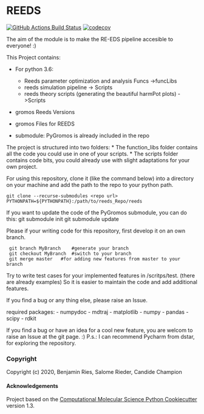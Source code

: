 REEDS
==============================
[//]: # (Badges)
[![GitHub Actions Build Status](https://github.com/REPLACE_WITH_OWNER_ACCOUNT/reeds/workflows/CI/badge.svg)](https://github.com/REPLACE_WITH_OWNER_ACCOUNT/reeds/actions?query=branch%3Amaster+workflow%3ACI)
[![codecov](https://codecov.io/gh/REPLACE_WITH_OWNER_ACCOUNT/REEDS/branch/master/graph/badge.svg)](https://codecov.io/gh/REPLACE_WITH_OWNER_ACCOUNT/REEDS/branch/master)


The aim of the module is to make the RE-EDS pipeline accesible to everyone! :)

This Project contains:
 * For python 3.6:
    * Reeds parameter optimization and analysis Funcs ->funcLibs
    * reeds simulation pipeline -> Scripts
    * reeds theory scripts (generating the beautiful harmPot plots) ->Scripts

 * gromos Reeds Versions
 * gromos Files for REEDS
 * submodule: PyGromos is already included in the repo


The project is structured into two folders: 
    * The function_libs folder contains all the code you could use in one of your scripts.
    * The scripts folder contains code bits, you could already use with slight adaptations for your own project.

For using this repository, clone it (like the command below) into a directory on your machine and add the path to the repo to your python path.

    git clone --recurse-submodules <repo url>
    PYTHONPATH=${PYTHONPATH}:/path/to/reeds_Repo/reeds

If you want to update the code of the PyGromos submodule, you can do this:
    git submodule init
    git submodule update

Please if your writing code for this repository, first develop it on an own branch.

     git branch MyBranch    #generate your branch
     git checkout MyBranch  #switch to your branch
     git merge master   #for adding new features from master to your branch

Try to write test cases for your implemented features in /scritps/test. (there are already examples)
So it is easier to maintain the code and add additional features.

If you find a bug or any thing else, please raise an Issue.

required packages:
    - numpydoc
    - mdtraj
    - matplotlib
    - numpy
    - pandas
    - scipy
    - rdkit
    

If you find a bug or have an idea for a cool new feature, you are welcom to raise an Issue at the git page. :)
P.s.: I can recommend Pycharm from dstar, for exploring the repository.

### Copyright

Copyright (c) 2020, Benjamin Ries, Salome Rieder, Candide Champion


#### Acknowledgements
 
Project based on the 
[Computational Molecular Science Python Cookiecutter](https://github.com/molssi/cookiecutter-cms) version 1.3.
